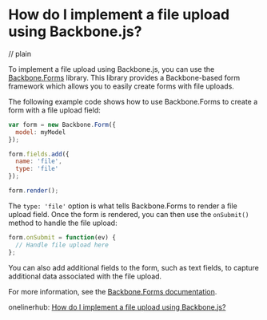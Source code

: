 # How do I implement a file upload using Backbone.js?
// plain

To implement a file upload using Backbone.js, you can use the [Backbone.Forms](https://github.com/powmedia/backbone-forms) library. This library provides a Backbone-based form framework which allows you to easily create forms with file uploads.

The following example code shows how to use Backbone.Forms to create a form with a file upload field:

```javascript
var form = new Backbone.Form({
  model: myModel
});

form.fields.add({
  name: 'file',
  type: 'file'
});

form.render();
```

The `type: 'file'` option is what tells Backbone.Forms to render a file upload field. Once the form is rendered, you can then use the `onSubmit()` method to handle the file upload:

```javascript
form.onSubmit = function(ev) {
  // Handle file upload here
};
```

You can also add additional fields to the form, such as text fields, to capture additional data associated with the file upload.

For more information, see the [Backbone.Forms documentation](https://github.com/powmedia/backbone-forms/).

onelinerhub: [How do I implement a file upload using Backbone.js?](https://onelinerhub.com/backbone.js/how-do-i-implement-a-file-upload-using-backbone-js)